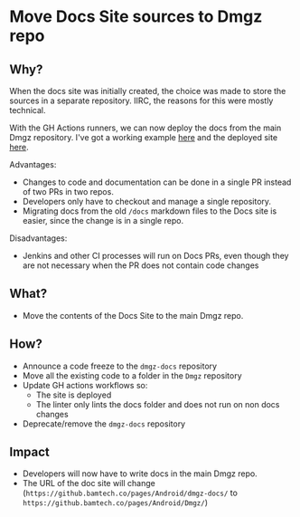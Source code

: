 # Move Docs Site sources to Dmgz repo

## Why?

When the docs site was initially created, the choice was made to store the sources in a separate repository. IIRC, the reasons for this were mostly technical.

With the GH Actions runners, we can now deploy the docs from the main Dmgz repository. I've got a working example [here](https://github.bamtech.co/Android/Dmgz/pull/12034) and the deployed site [here](https://github.bamtech.co/pages/Android/Dmgz/).

Advantages:

- Changes to code and documentation can be done in a single PR instead of two PRs in two repos.
- Developers only have to checkout and manage a single repository.
- Migrating docs from the old `/docs` markdown files to the Docs site is easier, since the change is in a single repo.

Disadvantages:

- Jenkins and other CI processes will run on Docs PRs, even though they are not necessary when the PR does not contain code changes

## What?

- Move the contents of the Docs Site to the main Dmgz repo.

## How?

- Announce a code freeze to the `dmgz-docs` repository
- Move all the existing code to a folder in the `Dmgz` repository
- Update GH actions workflows so:
    - The site is deployed
    - The linter only lints the docs folder and does not run on non docs changes
- Deprecate/remove the `dmgz-docs` repository

## Impact

- Developers will now have to write docs in the main Dmgz repo.
- The URL of the doc site will change (`https://github.bamtech.co/pages/Android/dmgz-docs/` to `https://github.bamtech.co/pages/Android/Dmgz/`)
